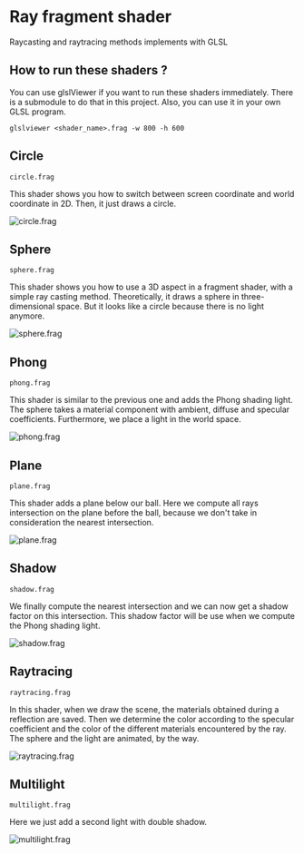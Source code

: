 # Ray fragment shader

Raycasting and raytracing methods implements with GLSL

## How to run these shaders ?

You can use glslViewer if you want to run these shaders immediately. There is a submodule to do that in this project. Also, you can use it in your own GLSL program.

`glslviewer <shader_name>.frag -w 800 -h 600`

## Circle

`circle.frag`

This shader shows you how to switch between screen coordinate and world coordinate in 2D. Then, it just draws a circle.

![circle.frag](docs/screenshots/circle.png)

## Sphere

`sphere.frag`

This shader shows you how to use a 3D aspect in a fragment shader, with a simple ray casting method. Theoretically, it draws a sphere in three-dimensional space. But it looks like a circle because there is no light anymore.

![sphere.frag](docs/screenshots/sphere.png)

## Phong

`phong.frag`

This shader is similar to the previous one and adds the Phong shading light. The sphere takes a material component with ambient, diffuse and specular coefficients. Furthermore, we place a light in the world space.

![phong.frag](docs/screenshots/phong.png)

## Plane

`plane.frag`

This shader adds a plane below our ball. Here we compute all rays intersection on the plane before the ball, because we don't take in consideration the nearest intersection.

![plane.frag](docs/screenshots/plane.png)

## Shadow

`shadow.frag`

We finally compute the nearest intersection and we can now get a shadow factor on this intersection. This shadow factor will be use when we compute the Phong shading light.

![shadow.frag](docs/screenshots/shadow.png)

## Raytracing

`raytracing.frag`

In this shader, when we draw the scene, the materials obtained during a reflection are saved. Then we determine the color according to the specular coefficient and the color of the different materials encountered by the ray. The sphere and the light are animated, by the way.

![raytracing.frag](docs/screenshots/raytracing.png)

## Multilight

`multilight.frag`

Here we just add a second light with double shadow.

![multilight.frag](docs/screenshots/multilight.png)
